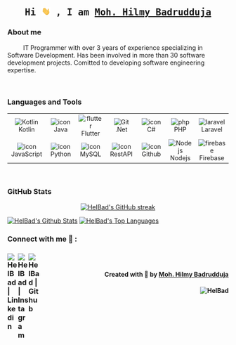 <!-- Intro  -->
<h2 align="center">
  <samp>Hi 
    <img src="https://raw.githubusercontent.com/ABSphreak/ABSphreak/master/gifs/Hi.gif" width="20px"/>
    , I am 
  </samp>
  <samp>
    <a href="https://www.google.com/search?q=Moh.+Hilmy+Badrudduja">Moh. Hilmy Badrudduja</a>
  </samp>
</h2>

<!-- About Section -->
<h3>About me</h3>
<p>
  <!-- &emsp; &emsp; IT Programmer with over 3 years of experience specializing in Software Development. Has been involved in more than 30 software development projects. Comitted to developing software engineering expertise that helps company efficiency. -->
  &emsp; &emsp; IT Programmer with over 3 years of experience specializing in Software Development. Has been involved in more than 30 software development projects. Comitted to developing software engineering expertise.
</p>
<br/>

<h3>Languages and Tools</h3>
<table align="center">
  <tr>
    <td align="center" width="96">
      <img src="https://skillicons.dev/icons?i=kotlin" width="60" height="60" alt="Kotlin" />
      <br>Kotlin
    </td>
    <td align="center" width="96">
      <img src="https://techstack-generator.vercel.app/java-icon.svg" alt="icon" width="60" height="60" />
      <br>Java
    </td>
    <td align="center" width="96">
      <img src="https://skillicons.dev/icons?i=flutter" alt="flutter" width="60" height="60" />
      <br>Flutter
    </td>
    <td align="center" width="96"> 
      <img src="https://skillicons.dev/icons?i=dotnet" width="60" height="60" alt="Git" />
      <br>.Net
    </td>
    <td align="center" width="96">
      <img src="https://techstack-generator.vercel.app/csharp-icon.svg" alt="icon" width="60" height="60" />
      <br>C#
    </td>
    <td align="center" width="96">
      <img src="https://skillicons.dev/icons?i=php" alt="php" width="60" height="60" />
      <br>PHP
    </td>
    <td align="center" width="96">
      <img src="https://skillicons.dev/icons?i=laravel" width="60" height="60" alt="laravel" />
      <br>Laravel
    </td>
  </tr>
  <tr>
    <td align="center" width="96">
      <img src="https://techstack-generator.vercel.app/js-icon.svg" alt="icon" width="60" height="60" />
      <br>JavaScript
    </td>
     <td align="center" width="96">
      <img src="https://techstack-generator.vercel.app/python-icon.svg" alt="icon" width="60" height="60" />
      <br>Python
    </td>
    <td align="center" width="96">
      <img src="https://techstack-generator.vercel.app/mysql-icon.svg" alt="icon" width="60" height="60" />
      <br>MySQL
    </td>
    <td align="center" width="96">
      <img src="https://techstack-generator.vercel.app/restapi-icon.svg" alt="icon" width="60" height="60" />
      <br>RestAPI
    <td align="center" width="96">
      <img src="https://techstack-generator.vercel.app/github-icon.svg" alt="icon" width="60" height="60" />
      <br>Github
    </td>
    <td align="center" width="96">
      <img src="https://skillicons.dev/icons?i=nodejs" width="60" height="60" alt="Nodejs" />
      <br>Nodejs
    </td>
    <td align="center" width="96">
      <img src="https://skillicons.dev/icons?i=firebase" width="60" height="60" alt="firebase" />
      <br>Firebase
    </td>
  </tr>
</table>
<br/>

<h3>GitHub Stats</h3>
<p align="center">
  <a href="https://github.com/HelBad">
    <img src="https://github-readme-streak-stats.herokuapp.com/?user=HelBad&theme=radical&border=7F3FBF&background=0D1117" alt="HelBad's GitHub streak"/>
  </a>
</p>
<a> 
  <a href="https://github.com/HelBad"><img alt="HelBad's Github Stats" src="https://denvercoder1-github-readme-stats.vercel.app/api?username=HelBad&show_icons=true&count_private=true&theme=react&border_color=7F3FBF&bg_color=0D1117&title_color=F85D7F&icon_color=F8D866" height="192px" width="49.5%"/></a>
  <a href="https://github.com/alsiam"><img alt="HelBad's Top Languages" src="https://denvercoder1-github-readme-stats.vercel.app/api/top-langs/?username=HelBad&langs_count=8&layout=compact&theme=react&border_color=7F3FBF&bg_color=0D1117&title_color=F85D7F&icon_color=F8D866" height="192px" width="49.5%"/></a>
  <br/>
</a>

<!-- Contact Section -->
<h3> Connect with me 🤝 : <h3>
</hr>
<a href="https://www.linkedin.com/in/moh-hilmy-badrudduja-295197249/">
  <img align="left" alt="HelBad | Linkedin" width="24px" src="https://www.vectorlogo.zone/logos/linkedin/linkedin-icon.svg" />
</a>
<a href="https://www.instagram.com/h.badrudduja/">
  <img align="left" alt="HelBad | Instagram" width="24px" src="https://www.vectorlogo.zone/logos/instagram/instagram-icon.svg" />
</a>
<a href="https://github.com/HelBad">
  <img align="left" alt="HelBad | Github" width="26px" src="https://www.vectorlogo.zone/logos/github/github-tile.svg" />
</a>
<br>
<h4 align="right" > Created with 🧡 by <a href="https://github.com/HelBad">Moh. Hilmy Badrudduja</a></h4>
<h4 align="right" > <img src="https://komarev.com/ghpvc/?username=HelBad&label=Profile%20views&color=0e75b6&style=flat" alt="HelBad" /> </h4>
